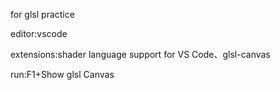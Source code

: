 for glsl practice

editor:vscode

extensions:shader language support for VS Code、glsl-canvas

run:F1+Show glsl Canvas
    

